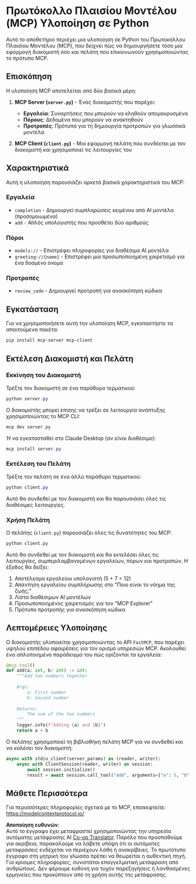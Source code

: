 <!--
CO_OP_TRANSLATOR_METADATA:
{
  "original_hash": "706b9b075dc484b73a053e6e9c709b4b",
  "translation_date": "2025-05-25T13:30:42+00:00",
  "source_file": "04-PracticalImplementation/samples/python/README.md",
  "language_code": "el"
}
-->
# Πρωτόκολλο Πλαισίου Μοντέλου (MCP) Υλοποίηση σε Python

Αυτό το αποθετήριο περιέχει μια υλοποίηση σε Python του Πρωτοκόλλου Πλαισίου Μοντέλου (MCP), που δείχνει πώς να δημιουργήσετε τόσο μια εφαρμογή διακομιστή όσο και πελάτη που επικοινωνούν χρησιμοποιώντας το πρότυπο MCP.

## Επισκόπηση

Η υλοποίηση MCP αποτελείται από δύο βασικά μέρη:

1. **MCP Server (`server.py`)** - Ένας διακομιστής που παρέχει:
   - **Εργαλεία**: Συναρτήσεις που μπορούν να κληθούν απομακρυσμένα
   - **Πόρους**: Δεδομένα που μπορούν να ανακτηθούν
   - **Προτροπές**: Πρότυπα για τη δημιουργία προτροπών για γλωσσικά μοντέλα

2. **MCP Client (`client.py`)** - Μια εφαρμογή πελάτη που συνδέεται με τον διακομιστή και χρησιμοποιεί τις λειτουργίες του

## Χαρακτηριστικά

Αυτή η υλοποίηση παρουσιάζει αρκετά βασικά χαρακτηριστικά του MCP:

### Εργαλεία
- `completion` - Δημιουργεί συμπληρώσεις κειμένου από AI μοντέλα (προσομοιωμένα)
- `add` - Απλός υπολογιστής που προσθέτει δύο αριθμούς

### Πόροι
- `models://` - Επιστρέφει πληροφορίες για διαθέσιμα AI μοντέλα
- `greeting://{name}` - Επιστρέφει μια προσωποποιημένη χαιρετισμό για ένα δοσμένο όνομα

### Προτροπές
- `review_code` - Δημιουργεί προτροπή για ανασκόπηση κώδικα

## Εγκατάσταση

Για να χρησιμοποιήσετε αυτή την υλοποίηση MCP, εγκαταστήστε τα απαιτούμενα πακέτα:

```powershell
pip install mcp-server mcp-client
```

## Εκτέλεση Διακομιστή και Πελάτη

### Εκκίνηση του Διακομιστή

Τρέξτε τον διακομιστή σε ένα παράθυρο τερματικού:

```powershell
python server.py
```

Ο διακομιστής μπορεί επίσης να τρέξει σε λειτουργία ανάπτυξης χρησιμοποιώντας το MCP CLI:

```powershell
mcp dev server.py
```

Ή να εγκατασταθεί στο Claude Desktop (αν είναι διαθέσιμο):

```powershell
mcp install server.py
```

### Εκτέλεση του Πελάτη

Τρέξτε τον πελάτη σε ένα άλλο παράθυρο τερματικού:

```powershell
python client.py
```

Αυτό θα συνδεθεί με τον διακομιστή και θα παρουσιάσει όλες τις διαθέσιμες λειτουργίες.

### Χρήση Πελάτη

Ο πελάτης (`client.py`) παρουσιάζει όλες τις δυνατότητες του MCP:

```powershell
python client.py
```

Αυτό θα συνδεθεί με τον διακομιστή και θα εκτελέσει όλες τις λειτουργίες, συμπεριλαμβανομένων εργαλείων, πόρων και προτροπών. Η έξοδος θα δείξει:

1. Αποτέλεσμα εργαλείου υπολογιστή (5 + 7 = 12)
2. Απάντηση εργαλείου συμπλήρωσης στο "Ποιο είναι το νόημα της ζωής;"
3. Λίστα διαθέσιμων AI μοντέλων
4. Προσωποποιημένος χαιρετισμός για τον "MCP Explorer"
5. Πρότυπο προτροπής για ανασκόπηση κώδικα

## Λεπτομέρειες Υλοποίησης

Ο διακομιστής υλοποιείται χρησιμοποιώντας το API `FastMCP`, που παρέχει υψηλού επιπέδου αφαιρέσεις για τον ορισμό υπηρεσιών MCP. Ακολουθεί ένα απλοποιημένο παράδειγμα του πώς ορίζονται τα εργαλεία:

```python
@mcp.tool()
def add(a: int, b: int) -> int:
    """Add two numbers together
    
    Args:
        a: First number
        b: Second number
    
    Returns:
        The sum of the two numbers
    """
    logger.info(f"Adding {a} and {b}")
    return a + b
```

Ο πελάτης χρησιμοποιεί τη βιβλιοθήκη πελάτη MCP για να συνδεθεί και να καλέσει τον διακομιστή:

```python
async with stdio_client(server_params) as (reader, writer):
    async with ClientSession(reader, writer) as session:
        await session.initialize()
        result = await session.call_tool("add", arguments={"a": 5, "b": 7})
```

## Μάθετε Περισσότερα

Για περισσότερες πληροφορίες σχετικά με το MCP, επισκεφτείτε: https://modelcontextprotocol.io/

**Αποποίηση ευθυνών**:  
Αυτό το έγγραφο έχει μεταφραστεί χρησιμοποιώντας την υπηρεσία αυτόματης μετάφρασης AI [Co-op Translator](https://github.com/Azure/co-op-translator). Παρόλο που προσπαθούμε για ακρίβεια, παρακαλούμε να λάβετε υπόψη ότι οι αυτόματες μεταφράσεις ενδέχεται να περιέχουν λάθη ή ανακρίβειες. Το πρωτότυπο έγγραφο στη μητρική του γλώσσα πρέπει να θεωρείται η αυθεντική πηγή. Για κρίσιμες πληροφορίες, συνιστάται επαγγελματική μετάφραση από ανθρώπους. Δεν φέρουμε ευθύνη για τυχόν παρεξηγήσεις ή λανθασμένες ερμηνείες που προκύπτουν από τη χρήση αυτής της μετάφρασης.